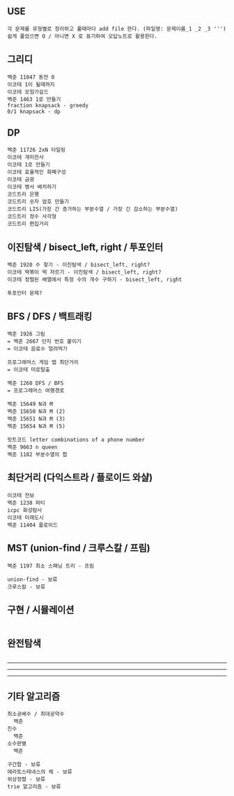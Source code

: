 ## USE
```
각 문제를 유형별로 정리하고 풀때마다 add file 한다. (파일명: 문제이름_1 _2 _3 ''')
쉽게 풀었으면 O / 아니면 X 로 표기하여 오답노트로 활용한다.

```


## 그리디
```
백준 11047 동전 0
이코테 1이 될때까지
이코테 모험가길드
백준 1463 1로 만들기
fraction knapsack - greedy
0/1 knapsack - dp

```

## DP
```
백준 11726 2xN 타일링
이코테 개미전사
이코테 1로 만들기
이코테 효율적인 화폐구성
이코테 금광
이코테 병사 배치하기
코드트리 은행
코드트리 숫자 암호 만들기
코드트리 LIS(가장 긴 증가하는 부분수열 / 가장 긴 감소하는 부분수열)
코드트리 정수 사각형
코드트리 편집거리

```

## 이진탐색 / bisect_left, right / 투포인터
```
백준 1920 수 찾기 - 이진탐색 / bisect_left, right?
이코테 떡볶이 떡 자르기 - 이진탐색 / bisect_left, right?
이코테 정렬된 배열에서 특정 수의 개수 구하기 - bisect_left, right

투포인터 문제?

```

## BFS / DFS / 백트래킹
```
백준 1926 그림
= 백준 2667 단지 번호 붙이기
= 이코테 음료수 얼려먹기

프로그래머스 게임 맵 최단거리
= 이코테 미로탈출

백준 1260 DFS / BFS
= 프로그래머스 여행경로

백준 15649 N과 M
백준 15650 N과 M (2)
백준 15651 N과 M (3)
백준 15654 N과 M (5)

릿트코드 letter combinations of a phone number
백준 9663 n queen
백준 1182 부분수열의 합

```

## 최단거리 (다익스트라 / 플로이드 와샬)
```
이코테 전보
백준 1238 파티
icpc 화성탐사
이코테 미래도시
백준 11404 플로이드

```

## MST (union-find / 크루스칼 / 프림)
```
백준 1197 최소 스패닝 트리 - 프림

union-find - 보류
크루스칼 - 보류

```

## 구현 / 시뮬레이션 
```
```

## 완전탐색
```
```

---
---
---

## 기타 알고리즘
```
최소공배수 / 최대공약수
  백준 
진수
  백준
소수판별
  백준

구간합 - 보류
에라토스테네스의 체 - 보류
위상정렬 - 보류
trie 알고리즘 - 보류

```







